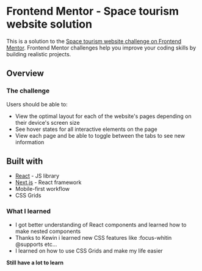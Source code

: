 # Frontend Mentor - Space tourism website solution

This is a solution to the [Space tourism website challenge on Frontend Mentor](https://www.frontendmentor.io/challenges/space-tourism-multipage-website-gRWj1URZ3).
Frontend Mentor challenges help you improve your coding skills by building realistic projects.

## Overview

### The challenge

Users should be able to:

- View the optimal layout for each of the website's pages depending on their device's screen size
- See hover states for all interactive elements on the page
- View each page and be able to toggle between the tabs to see new information

## Built with

- [React](https://reactjs.org/) - JS library
- [Next.js](https://nextjs.org/) - React framework
- Mobile-first workflow
- CSS Grids
### What I learned

- I got better understanding of React components and learned how to make nested components
- Thanks to Kewin i learned new CSS features like :focus-whitin @supports etc...
- I learned on how to use CSS Grids and make my life easier

**Still have a lot to learn**
